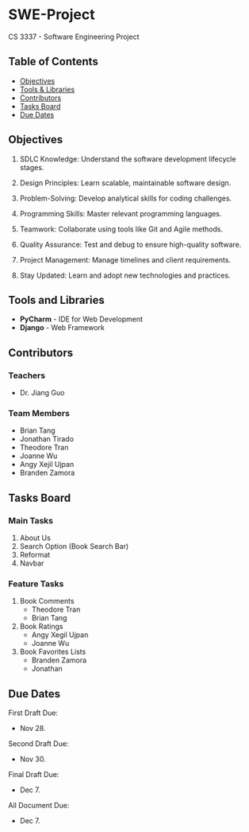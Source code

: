 # SWE-Project
CS 3337 - Software Engineering Project

## Table of Contents
- [Objectives](#objectives)
- [Tools & Libraries](#tools-and-libraries)
- [Contributors](#contributors)
- [Tasks Board](#tasks-board)
- [Due Dates](#due-dates)

## Objectives
1. SDLC Knowledge: Understand the software development lifecycle stages.

2. Design Principles: Learn scalable, maintainable software design.

3. Problem-Solving: Develop analytical skills for coding challenges.

4. Programming Skills: Master relevant programming languages.

5. Teamwork: Collaborate using tools like Git and Agile methods.

6. Quality Assurance: Test and debug to ensure high-quality software.

7. Project Management: Manage timelines and client requirements.

8. Stay Updated: Learn and adopt new technologies and practices.

## Tools and Libraries
- **PyCharm** - IDE for Web Development
- **Django** - Web Framework

## Contributors
### Teachers
- Dr. Jiang Guo

### Team Members
- Brian Tang
- Jonathan Tirado
- Theodore Tran
- Joanne Wu
- Angy Xejil Ujpan
- Branden Zamora

## Tasks Board
### Main Tasks
1. About Us
2. Search Option (Book Search Bar)
3. Reformat
4. Navbar

### Feature Tasks
1. Book Comments
    - Theodore Tran
    - Brian Tang 
2. Book Ratings
    - Angy Xegil Ujpan
    - Joanne Wu
3. Book Favorites Lists
    - Branden Zamora
    - Jonathan

## Due Dates
First Draft Due:
- Nov 28.

Second Draft Due:
- Nov 30.

Final Draft Due:
- Dec 7.

All Document Due:
- Dec 7.